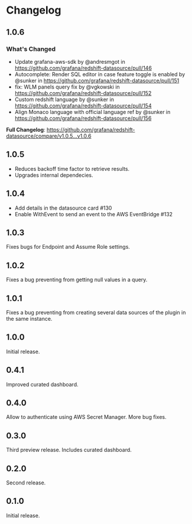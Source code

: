 # Changelog

## 1.0.6

### What's Changed
* Update grafana-aws-sdk by @andresmgot in https://github.com/grafana/redshift-datasource/pull/146
* Autocomplete: Render SQL editor in case feature toggle is enabled by @sunker in https://github.com/grafana/redshift-datasource/pull/151
* fix: WLM panels query fix by @vgkowski in https://github.com/grafana/redshift-datasource/pull/152
* Custom redshift language by @sunker in https://github.com/grafana/redshift-datasource/pull/154
* Align Monaco language with official language ref by @sunker in https://github.com/grafana/redshift-datasource/pull/156

**Full Changelog**: https://github.com/grafana/redshift-datasource/compare/v1.0.5...v1.0.6

## 1.0.5

- Reduces backoff time factor to retrieve results.
- Upgrades internal dependecies.

## 1.0.4

- Add details in the datasource card #130
- Enable WithEvent to send an event to the AWS EventBridge #132

## 1.0.3

Fixes bugs for Endpoint and Assume Role settings.

## 1.0.2

Fixes a bug preventing from getting null values in a query.

## 1.0.1

Fixes a bug preventing from creating several data sources of the plugin in the same instance.

## 1.0.0

Initial release.

## 0.4.1

Improved curated dashboard.

## 0.4.0

Allow to authenticate using AWS Secret Manager. More bug fixes.

## 0.3.0

Third preview release. Includes curated dashboard.

## 0.2.0

Second release.

## 0.1.0

Initial release.
